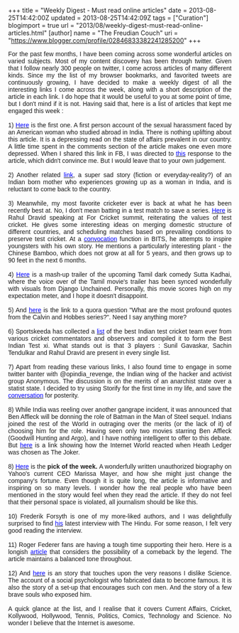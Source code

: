 +++
title = "Weekly Digest - Must read online articles"
date = 2013-08-25T14:42:00Z
updated = 2013-08-25T14:42:09Z
tags = ["Curation"]
blogimport = true 
url = "2013/08/weekly-digest-must-read-online-articles.html"
[author]
	name = "The Freudian Couch"
	uri = "https://www.blogger.com/profile/02846833382241285200"
+++

<div dir="ltr" style="text-align: left;" trbidi="on">
<div style="text-align: justify;">
<span style="font-family: Verdana, sans-serif;">For the past few months, I have been coming across some wonderful articles on varied subjects. Most of my content discovery has been through twitter. Given that I follow nearly 300 people on twitter, I come across articles of many different kinds. Since my the list of my browser bookmarks, and favorited tweets are continuously growing, I have decided to make a weekly digest of all the interesting links I come across the week, along with a short description of the article in each link. I do hope that it would be useful to you at some point of time, but I don't mind if it is not. Having said that, here is a list of articles that kept me engaged this week :</span></div>
<div style="text-align: justify;">
<span style="font-family: Verdana, sans-serif;"><br /></span></div>
<div style="text-align: justify;">
<span style="font-family: Verdana, sans-serif;">1) <a href="http://ireport.cnn.com/docs/DOC-1023053" target="_blank"><span style="color: blue;">Here</span></a> is the first one. A first person account of the sexual&nbsp;harassment faced by an American woman who studied abroad in India. There is nothing uplifting about this article. It is a depressing read on the state of affairs prevalent in our country. A little time spent in the comments section of the article makes one even more depressed. When I shared this link in FB, I was directed to <a href="http://ireport.cnn.com/docs/DOC-1023426" target="_blank"><span style="color: blue;">this</span></a>&nbsp;response to the article, which didn't convince me. But I would leave that to your own judgement.</span></div>
<div style="text-align: justify;">
<span style="font-family: Verdana, sans-serif;"><br /></span></div>
<div style="text-align: justify;">
<span style="font-family: Verdana, sans-serif;">2) Another related <a href="http://sahajapatel.wordpress.com/2013/06/08/its-a-baby-girl/" target="_blank"><span style="color: blue;">link</span></a>, a super sad story (fiction or everyday-reality?) of an Indian born mother who experiences growing up as a woman in India, and is reluctant to come back to the country.</span></div>
<div style="text-align: justify;">
<span style="font-family: Verdana, sans-serif;"><br /></span></div>
<div style="text-align: justify;">
<span style="font-family: Verdana, sans-serif;">3) Meanwhile, my most favorite cricketer ever is back at what he has been recently best at. No, I don't mean batting in a test match to save a series. <a href="http://www.espncricinfo.com/cricinfo-for-cricket/content/story/663447.html" target="_blank"><span style="color: blue;">Here</span></a> is Rahul Dravid speaking at For Cricket summit, reiterating the values of test cricket. He gives some interesting ideas on merging domestic structure of different countries, and scheduling matches based on prevailing conditions to preserve test cricket. At a <a href="http://www.youtube.com/watch?v=0-uEh2LoNRI&amp;feature=youtu.be" target="_blank"><span style="color: blue;">convocation</span></a>&nbsp;function in BITS, he attempts to inspire youngsters with his own story. He mentions a particularly interesting plant - the Chinese Bamboo, which does not grow at all for 5 years, and then grows&nbsp;up to 90 feet in the next 6 months.</span></div>
<div style="text-align: justify;">
<span style="font-family: Verdana, sans-serif;"><br /></span></div>
<div style="text-align: justify;">
<span style="font-family: Verdana, sans-serif;">4) <a href="http://www.youtube.com/watch?v=OWk_IglxfwM&amp;feature=youtu.be" target="_blank"><span style="color: blue;">Here</span></a> is a&nbsp;mash-up&nbsp;trailer of the upcoming Tamil dark comedy Sutta Kadhai, where the voice over of the Tamil movie's trailer has been synced wonderfully with visuals from Django Unchained. Personally, this movie scores high on my expectation meter, and I hope it doesn't&nbsp;disappoint.</span></div>
<div style="text-align: justify;">
<span style="font-family: Verdana, sans-serif;"><br /></span></div>
<div style="text-align: justify;">
<span style="font-family: Verdana, sans-serif;">5) And <a href="http://www.quora.com/Calvin-and-Hobbes/What-are-the-most-profound-quotes-from-the-Calvin-and-Hobbes-series?share=1" target="_blank"><span style="color: blue;">here</span></a> is the link to a quora question "What are the most profound quotes from the Calvin and Hobbes series?</span><span style="font-family: Verdana, sans-serif;">". Need I say anything more?&nbsp;</span></div>
<div style="text-align: justify;">
<span style="font-family: Verdana, sans-serif;"><br /></span></div>
<div style="text-align: justify;">
<span style="font-family: Verdana, sans-serif;">6) Sportskeeda has collected a <a href="http://www.sportskeeda.com/2013/08/20/all-time-indian-cricket-test-xi/" target="_blank"><span style="color: blue;">list</span></a> of the best Indian test cricket team ever from various cricket commentators and observers and compiled it to form the Best Indian Test xi. What stands out is that 3 players : Sunil Gavaskar, Sachin Tendulkar and Rahul Dravid are present in every single list.</span></div>
<div style="text-align: justify;">
<span style="font-family: Verdana, sans-serif;"><br /></span></div>
<div style="text-align: justify;">
<span style="font-family: Verdana, sans-serif;">7) Apart from reading these various links, I also found time to engage in some twitter banter with&nbsp;@opindia_revenge, the Indian wing of the hacker and activist group Anonymous. The discussion is on the merits of an anarchist state over a statist state. I decided to try using Storify for the first time in my life, and save the <a href="http://storify.com/adarshv89/is-anarchism-the-way-forward?utm_content=storify-pingback&amp;utm_medium=sfy.co-twitter&amp;utm_campaign=&amp;utm_source=t.co&amp;awesm=sfy.co_tD1B" target="_blank"><span style="color: blue;">conversation</span></a> for posterity.</span></div>
<div style="text-align: justify;">
<span style="font-family: Verdana, sans-serif;"><br /></span></div>
<div style="text-align: justify;">
<span style="font-family: Verdana, sans-serif;">8) While India was reeling over another gangrape incident, it was announced that Ben Affleck will be donning the role of Batman in the Man of Steel sequel. Indians joined the rest of the World in outraging over the merits (or the lack of it) of choosing him for the role. Having seen only two movies starring Ben Affleck (Goodwill Hunting and Argo), and I have nothing intelligent to offer to this debate. But <a href="http://geektyrant.com/news/2012/5/22/the-internets-reaction-to-heath-ledger-being-cast-as-the-jok.html" target="_blank"><span style="color: blue;">here</span></a> is a link showing how the Internet World reacted when Heath Ledger was chosen as The Joker.&nbsp;</span></div>
<div style="text-align: justify;">
<span style="font-family: Verdana, sans-serif;"><br /></span></div>
<div style="text-align: justify;">
<span style="font-family: Verdana, sans-serif;">8) </span><a href="http://www.businessinsider.com/marissa-mayer-biography-2013-8?page=1" style="font-family: Verdana, sans-serif;" target="_blank"><span style="color: blue;">Here</span></a><span style="font-family: Verdana, sans-serif;"> is the </span><b style="font-family: Verdana, sans-serif;">pick of the week. </b><span style="font-family: Verdana, sans-serif;">A wonderfully written unauthorized&nbsp;biography&nbsp;on Yahoo's current CEO Marissa Mayer, and how she might just change the company's fortune. Even though it is quite long, the article is informative and inspiring on so many levels. I wonder how the real people who have been mentioned in the story would feel when they read the article. If they do not feel that their personal space is violated, all journalism should be like this.</span></div>
<div style="text-align: justify;">
<span style="font-family: Verdana, sans-serif;"><br /></span></div>
<div style="text-align: justify;">
<span style="font-family: Verdana, sans-serif;">10) Frederik Forsyth is one of my more-liked authors, and I was delightfully surprised to find <a href="http://www.thehindu.com/features/magazine/id-like-to-see-someone-hack-into-my-typewriter/article5048100.ece" target="_blank"><span style="color: blue;">his</span></a>&nbsp;latest interview with The Hindu. For some reason, I felt very good reading the interview.</span></div>
<div style="text-align: justify;">
<span style="font-family: Verdana, sans-serif;"><br /></span></div>
<div style="text-align: justify;">
<span style="font-family: Verdana, sans-serif;">11) Roger Federer fans are having a tough time supporting their hero. Here is a longish <a href="http://www.nytimes.com/2013/08/25/magazine/roger-federer-can-still-get-his-game-face-on.html?pagewanted=1&amp;smid=tw-nytimes" target="_blank"><span style="color: blue;">article</span></a> that considers the possibility of a comeback by the legend. The article maintains a balanced tone throughout.</span></div>
<div style="text-align: justify;">
<span style="font-family: Verdana, sans-serif;"><br /></span></div>
<div style="text-align: justify;">
<span style="font-family: Verdana, sans-serif;">12) And <a href="http://www.nytimes.com/2013/04/28/magazine/diederik-stapels-audacious-academic-fraud.html?pagewanted=all&amp;_r=2&amp;" target="_blank"><span style="color: blue;">here</span></a> is an story that touches upon the very reasons I dislike Science. The account of a social&nbsp;psychologist&nbsp;who fabricated data to become famous. It is also the story of a set-up that encourages such con men. And the story of a few brave souls who exposed him.</span></div>
<div style="text-align: justify;">
<span style="font-family: Verdana, sans-serif;"><br /></span></div>
<div style="text-align: justify;">
<span style="font-family: Verdana, sans-serif;">A quick glance at the list, and I realise that it covers Current Affairs, Cricket, Kollywood, Hollywood, Tennis, Politics, Comics, Technology and Science. No wonder I believe that the Internet is awesome.</span></div>
</div>

